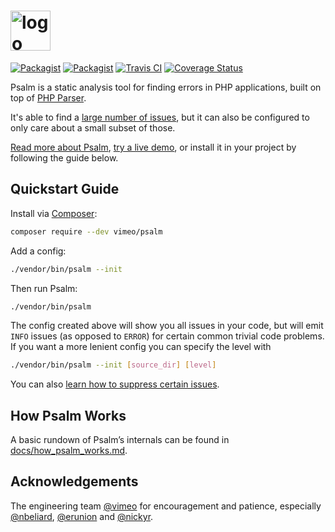 <h1><a href="https://getpsalm.org"><img src="PsalmLogo.png" height="64" alt="logo" /></a></h1>

[![Packagist](https://img.shields.io/packagist/v/vimeo/psalm.svg)](https://packagist.org/packages/vimeo/psalm)
[![Packagist](https://img.shields.io/packagist/dt/vimeo/psalm.svg)](https://packagist.org/packages/vimeo/psalm)
[![Travis CI](https://img.shields.io/travis/vimeo/psalm/master.svg)](https://travis-ci.org/vimeo/psalm/branches)
[![Coverage Status](https://coveralls.io/repos/github/vimeo/psalm/badge.svg)](https://coveralls.io/github/vimeo/psalm)

Psalm is a static analysis tool for finding errors in PHP applications, built on top of [PHP Parser](https://github.com/nikic/php-parser).

It's able to find a [large number of issues](https://github.com/vimeo/psalm/blob/master/docs/issues.md), but it can also be configured to only care about a small subset of those.

[Read more about Psalm](https://github.com/vimeo/psalm/blob/master/docs/index.md), [try a live demo](https://getpsalm.org/), or install it in your project by following the guide below.

## Quickstart Guide

Install via [Composer](https://getcomposer.org/):

```bash
composer require --dev vimeo/psalm
```

Add a config:

```bash
./vendor/bin/psalm --init
```

Then run Psalm:

```bash
./vendor/bin/psalm
```

The config created above will show you all issues in your code, but will emit `INFO` issues (as opposed to `ERROR`) for certain common trivial code problems. If you want a more lenient config you can specify the level with

```bash
./vendor/bin/psalm --init [source_dir] [level]
```

You can also [learn how to suppress certain issues](https://github.com/vimeo/psalm/blob/master/docs/dealing_with_code_issues.md).

## How Psalm Works

A basic rundown of Psalm’s internals can be found in [docs/how_psalm_works.md](https://github.com/vimeo/psalm/blob/master/docs/how_psalm_works.md).

## Acknowledgements

The engineering team [@vimeo](https://github.com/vimeo) for encouragement and patience, especially [@nbeliard](https://github.com/nbeliard), [@erunion](https://github.com/erunion) and [@nickyr](https://github.com/nickyr).
